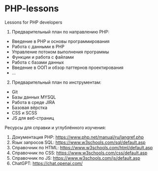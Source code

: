 # PHP-lessons
Lessons for PHP developers

1. Предварительный план по направлению PHP:
 - Введение в PHP и основы программирования
 - Работа с данными в PHP
 - Управление потоком выполнения программы
 - Функции и работа с файлами
 - Работа с базами данных
 - Введение в ООП и обзор паттернов проектирования
 - ...
2. Предварительный план по инструментам:
 - Git
 - Базы данных MYSQL
 - Работа в среде JIRA
 - Базовая вёрстка
 - CSS и SCSS
 - JS для веб-страниц

Ресурсы для справки и углублённого изучения:
1. Документация PHP: https://www.php.net/manual/ru/langref.php
2. Язык запросов SQL: https://www.w3schools.com/sql/default.asp
3. Справочник по HTML: https://www.w3schools.com/html/default.asp
4. Справочник по CSS: https://www.w3schools.com/css/default.asp
5. Справочник по  JS: https://www.w3schools.com/js/default.asp
6. ChatGPT: https://chat.openai.com/
